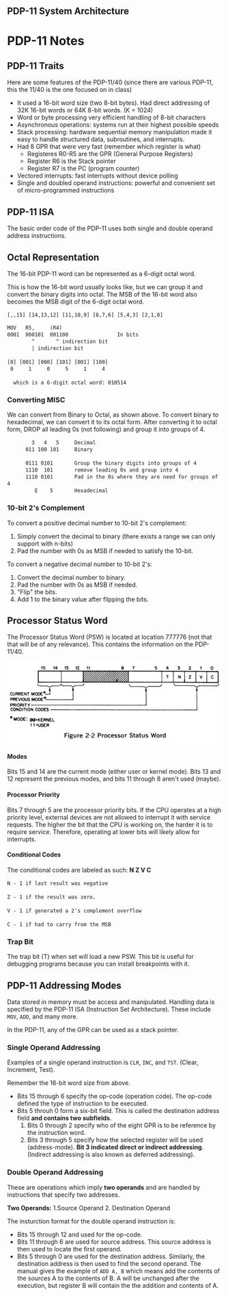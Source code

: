 ## PDP-11 System Architecture

# PDP-11 Notes

## PDP-11 Traits

Here are some features of the PDP-11/40 (since there are various PDP-11, this
the 11/40 is the one focused on in class)
+ It used a 16-bit word size (two 8-bit bytes). Had direct addressing of 32K
  16-bit words or 64K 8-bit words. (K = 1024)
+ Word or byte processing very efficient handling of 8-bit characters
+ Asynchronous operations: systems run at their highest possible speeds
+ Stack processing: hardware sequential memory manipulation made it easy to
  handle structured data, subroutines, and interrupts.
+ Had 8 GPR that were very fast (remember which register is what)
  + Registeres R0-R5 are the GPR (General Purpose Registers)
  + Register R6 is the Stack pointer
  + Register R7 is the PC (program counter)
+ Vectored interrupts: fast interrupts without device polling
+ Single and doubled operand instructions: powerful and convenient set of
  micro-programmed instructions

## PDP-11 ISA
The basic order code of the PDP-11 uses both single and double operand address
instructions.

## Octal Representation
The 16-bit PDP-11 word can be represented as a 6-digit octal word.

This is how the 16-bit word usually looks like, but we can group it and convert
the binary digits into octal. The MSB of the 16-bit word also becomes the MSB
digit of the 6-digit octal word.

```
[,,15] [14,13,12] [11,10,9] [8,7,6] [5,4,3] [2,1,0]
```

```
MOV   R5,     (R4)             
0001  000101  001100                In bits
        ^       ^ indirection bit
        | indirection bit

[0] [001] [000] [101] [001] [100]
 0     1     0     5     1     4

  which is a 6-digit octal word: 010514
```

### Converting MISC

We can convert from Binary to Octal, as shown above. To convert binary to
hexadecimal, we can convert it to its octal form. After converting it to octal
form, DROP all leading 0s (not following) and group it into groups of 4.

```
        3   4   5     Decimal
      011 100 101     Binary
      
      0111 0101       Group the binary digits into groups of 4
      1110  101       remove leading 0s and group into 4
      1110 0101       Pad in the 0s where they are need for groups of 4
         E    5       Hexadecimal
```

### 10-bit 2's Complement

To convert a positive decimal number to 10-bit 2's complement:
1. Simply convert the decimal to binary (there exists a range we can only
   support with n-bits)
2. Pad the number with 0s as MSB if needed to satisfy the 10-bit.

To convert a negative decimal number to 10-bit 2's:
1. Convert the decimal number to binary.
2. Pad the number with 0s as MSB if needed.
3. "Flip" the bits.
4. Add 1 to the binary value after flipping the bits.

## Processor Status Word

The Processor Status Word (PSW) is located at location 777776 (not that that
will be of any relevance). This contains the information on the PDP-11/40.

![PSW Diagram](./img/psw.jpg)

#### Modes
Bits 15 and 14 are the current mode (either user or kernel mode). Bits 13 and
12 represent the previous modes, and bits 11 through 8 aren't used (maybe).

#### Processor Priority

Bits 7 through 5 are the processor priority bits. If the CPU operates at a high
priority level, external devices are not allowed to interrupt it with service
requests. The higher the bit that the CPU is working on, the harder it is to
require service. Therefore, operating at lower bits will likely allow for
interrupts.

#### Conditional Codes

The conditional codes are labeled as such:
**N  Z  V  C**

```
N - 1 if last result was negative

Z - 1 if the result was zero.

V - 1 if generated a 2's complement overflow

C - 1 if had to carry from the MSB
```

### Trap Bit

The trap bit (T) when set will load a new PSW. This bit is useful for debugging
programs because you can install breakpoints with it.

## PDP-11 Addressing Modes

Data stored in memory must be access and manipulated. Handling data is
specified by the PDP-11 ISA (Instruction Set Architecture). These include
`MOV`, `ADD`, and many more.

In the PDP-11, any of the GPR can be used as a stack pointer.

### Single Operand Addressing
Examples of a single operand instruction is `CLR`, `INC`, and `TST`. (Clear,
Increment, Test).

Remember the 16-bit word size from above.
+ Bits 15 through 6 specify the op-code (operation code). The op-code defined
  the type of instruction to be executed.
+ Bits 5 throuh 0 form a six-bit field. This is called the destination address
  field **and contains two subfields**.
  1. Bits 0 through 2 specify who of the eight GPR is to be reference by the
     instruction word.
  2. Bits 3 through 5 specify how the selected register will be used
     (address-mode). **Bit 3 indicated direct or indirect addressing**.
     (Indirect addressing is also known as deferred addressing).

### Double Operand Addressing

These are operations which imply **two operands** and are handled by
instructions that specify two addresses.

**Two Operands:**
1.Source Operand
2. Destination Operand

The insturction format for the double operand instruction is:
+ Bits 15 through 12 and used for the op-code.
+ Bits 11 through 6 are used for source address. This source address is then
  used to locate the first operand.
+ Bits 5 through 0 are used for the destination address. Similarly, the
  destination address is then used to find the second operand. The manual gives
  the example of `ADD A, B` which means add the contents of the sources A to
  the contents of B. A will be unchanged after the execution, but register B
  will contain the the addition and contents of A.
